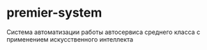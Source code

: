 # premier-system
Система автоматизации работы автосервиса среднего класса с применением искусственного интеллекта
